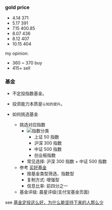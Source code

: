### gold price

* 4.14 371
* 5.17 391
* 7.15 400.85
* 8.07 436
* 8.12 407
* 10.15 404

my opinion:

* 360 ~ 370 buy
* 415+ sell

### 基金

* 不定投指数基金。
* 投资能力本质是`认知的提升`。

* 如何挑选基金
  * 挑选对应指数
    * ![指数分类](http://with.muyunyun.cn/a21b4868c7b34f5e3c52c6efb0af5bff.jpg)
      * 上证 50 指数
      * 沪深 300 指数
      * 中证 500 指数
      * 创业板指数
    * 常见选择: 沪深 300 指数 + 中证 500 指数
  * 参考 [买好基金](https://www.howbuy.com/fundtool/filter.htm)
    * 按基金类型筛选、指数型
    * 复制方式: 增强型
    * 信息比率: 前四分之一
  * 基金评级: 晨星评级(支付宝基金页面)

see [基金定投这么好，为什么能坚持下来的人那么少](https://www.zhihu.com/question/267534527/answer/1337504443)

